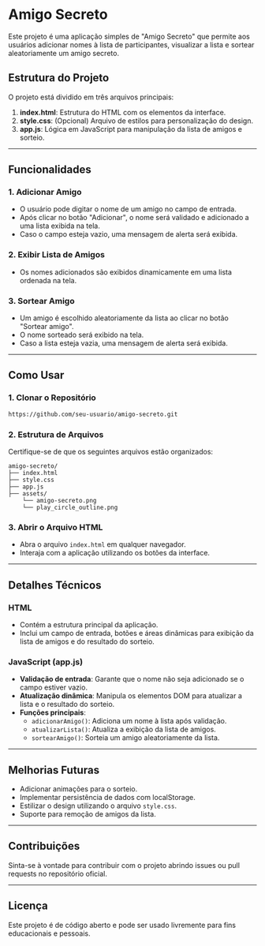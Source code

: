 # Amigo Secreto

Este projeto é uma aplicação simples de "Amigo Secreto" que permite aos usuários adicionar nomes à lista de participantes, visualizar a lista e sortear aleatoriamente um amigo secreto.

## Estrutura do Projeto

O projeto está dividido em três arquivos principais:

1. **index.html**: Estrutura do HTML com os elementos da interface.
2. **style.css**: (Opcional) Arquivo de estilos para personalização do design.
3. **app.js**: Lógica em JavaScript para manipulação da lista de amigos e sorteio.

---

## Funcionalidades

### 1. Adicionar Amigo
- O usuário pode digitar o nome de um amigo no campo de entrada.
- Após clicar no botão "Adicionar", o nome será validado e adicionado a uma lista exibida na tela.
- Caso o campo esteja vazio, uma mensagem de alerta será exibida.

### 2. Exibir Lista de Amigos
- Os nomes adicionados são exibidos dinamicamente em uma lista ordenada na tela.

### 3. Sortear Amigo
- Um amigo é escolhido aleatoriamente da lista ao clicar no botão "Sortear amigo".
- O nome sorteado será exibido na tela.
- Caso a lista esteja vazia, uma mensagem de alerta será exibida.

---

## Como Usar

### 1. Clonar o Repositório
```bash
https://github.com/seu-usuario/amigo-secreto.git
```

### 2. Estrutura de Arquivos
Certifique-se de que os seguintes arquivos estão organizados:

```
amigo-secreto/
├── index.html
├── style.css
├── app.js
├── assets/
    └── amigo-secreto.png
    └── play_circle_outline.png
```

### 3. Abrir o Arquivo HTML
- Abra o arquivo `index.html` em qualquer navegador.
- Interaja com a aplicação utilizando os botões da interface.

---

## Detalhes Técnicos

### HTML
- Contém a estrutura principal da aplicação.
- Inclui um campo de entrada, botões e áreas dinâmicas para exibição da lista de amigos e do resultado do sorteio.

### JavaScript (app.js)
- **Validação de entrada**: Garante que o nome não seja adicionado se o campo estiver vazio.
- **Atualização dinâmica**: Manipula os elementos DOM para atualizar a lista e o resultado do sorteio.
- **Funções principais**:
  - `adicionarAmigo()`: Adiciona um nome à lista após validação.
  - `atualizarLista()`: Atualiza a exibição da lista de amigos.
  - `sortearAmigo()`: Sorteia um amigo aleatoriamente da lista.

---

## Melhorias Futuras
- Adicionar animações para o sorteio.
- Implementar persistência de dados com localStorage.
- Estilizar o design utilizando o arquivo `style.css`.
- Suporte para remoção de amigos da lista.

---

## Contribuições
Sinta-se à vontade para contribuir com o projeto abrindo issues ou pull requests no repositório oficial.

---

## Licença
Este projeto é de código aberto e pode ser usado livremente para fins educacionais e pessoais.

